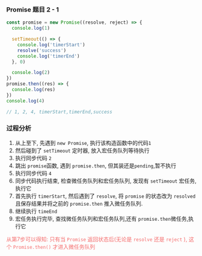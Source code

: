 ### Promise 题目 2 - 1

```js
const promise = new Promise((resolve, reject) => {
  console.log(1)

  setTimeout(() => {
    console.log('timerStart')
    resolve('success')
    console.log('timerEnd')
  }, 0)

  console.log(2)
})
promise.then((res) => {
  console.log(res)
})
console.log(4)

// 1, 2, 4, timerStart,timerEnd,success
```

### 过程分析
1. 从上至下, 先遇到 `new Promise`, 执行该构造函数中的代码`1`
2. 然后碰到了 `setTimeout` 定时器, 放入宏任务队列等待执行
3. 执行同步代码 `2`
4. 跳出 `promise`函数, 遇到 `promise.then`,  但其装还是`pending`,暂不执行
5. 执行同步代码 `4`
6. 同步代码执行结束,  检查微任务队列和宏任务队列, 发现有 `setTimeout` 宏任务, 执行它
7. 首先执行 `timerStart`, 然后遇到了 `resolve`, 将 `promise` 的状态改为 `resolved` 且保存结果并将之前的 `promise.then` 推入微任务队列.
8.  继续执行 `timeEnd`
9.  宏任务执行完毕, 查找微任务队列和宏任务队列,还有 `promise.then`微任务,执行它

<font color="#F56C6C">从第7步可以得知: 只有当 `Promise` 返回状态后(无论是 `resolve` 还是 `reject` ), 这个 `Promise.then()` 才进入微任务队列</font>
